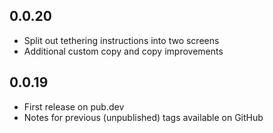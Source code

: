 ## 0.0.20

* Split out tethering instructions into two screens
* Additional custom copy and copy improvements

## 0.0.19

* First release on pub.dev
* Notes for previous (unpublished) tags available on GitHub
